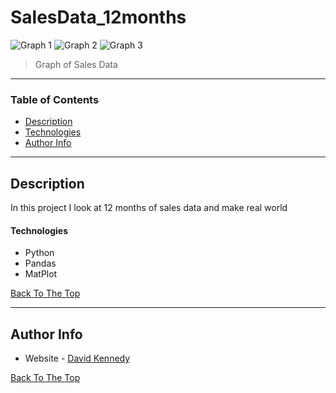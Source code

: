 # SalesData_12months



![Graph 1](https://github.com/dekennedy/12mSalesdata/blob/master/Graph%201.PNG)
![Graph 2](https://github.com/dekennedy/12mSalesdata/blob/master/Graph%202.PNG)
![Graph 3](https://github.com/dekennedy/12mSalesdata/blob/master/Graph%203.PNG)

> Graph of Sales Data
---

### Table of Contents

- [Description](#description)
- [Technologies](#Technologies)
- [Author Info](#author-info)

---

## Description

In this project I look at 12 months of sales data and make real world 

#### Technologies

- Python
- Pandas
- MatPlot

[Back To The Top](#SalesData_12months)

---

## Author Info

- Website - [David Kennedy](https://linkedin.com/in/david-e-kennedy)

[Back To The Top](#SalesData_12months)

